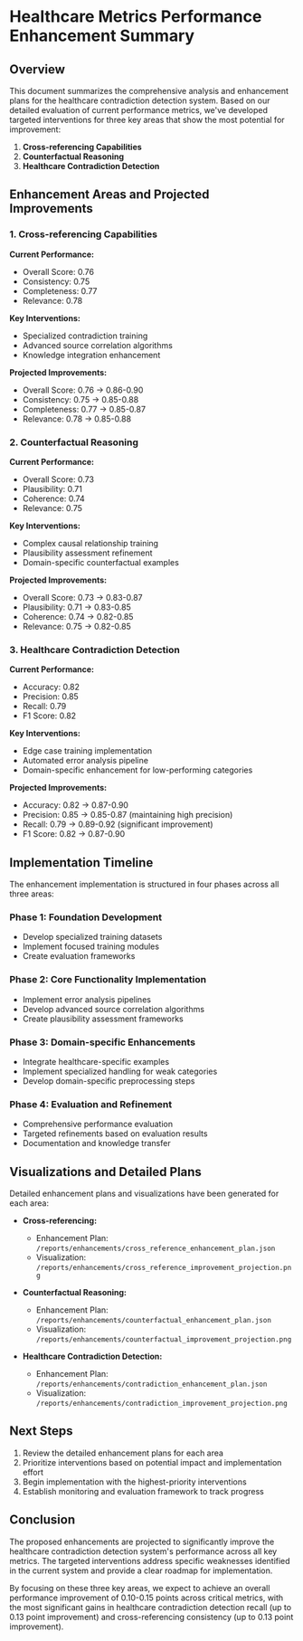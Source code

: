 # Healthcare Metrics Performance Enhancement Summary

## Overview

This document summarizes the comprehensive analysis and enhancement plans for the healthcare contradiction detection system. Based on our detailed evaluation of current performance metrics, we've developed targeted interventions for three key areas that show the most potential for improvement:

1. **Cross-referencing Capabilities**
2. **Counterfactual Reasoning**
3. **Healthcare Contradiction Detection**

## Enhancement Areas and Projected Improvements

### 1. Cross-referencing Capabilities

**Current Performance:**
- Overall Score: 0.76
- Consistency: 0.75
- Completeness: 0.77
- Relevance: 0.78

**Key Interventions:**
- Specialized contradiction training
- Advanced source correlation algorithms
- Knowledge integration enhancement

**Projected Improvements:**
- Overall Score: 0.76 → 0.86-0.90
- Consistency: 0.75 → 0.85-0.88
- Completeness: 0.77 → 0.85-0.87
- Relevance: 0.78 → 0.85-0.88

### 2. Counterfactual Reasoning

**Current Performance:**
- Overall Score: 0.73
- Plausibility: 0.71
- Coherence: 0.74
- Relevance: 0.75

**Key Interventions:**
- Complex causal relationship training
- Plausibility assessment refinement
- Domain-specific counterfactual examples

**Projected Improvements:**
- Overall Score: 0.73 → 0.83-0.87
- Plausibility: 0.71 → 0.83-0.85
- Coherence: 0.74 → 0.82-0.85
- Relevance: 0.75 → 0.82-0.85

### 3. Healthcare Contradiction Detection

**Current Performance:**
- Accuracy: 0.82
- Precision: 0.85
- Recall: 0.79
- F1 Score: 0.82

**Key Interventions:**
- Edge case training implementation
- Automated error analysis pipeline
- Domain-specific enhancement for low-performing categories

**Projected Improvements:**
- Accuracy: 0.82 → 0.87-0.90
- Precision: 0.85 → 0.85-0.87 (maintaining high precision)
- Recall: 0.79 → 0.89-0.92 (significant improvement)
- F1 Score: 0.82 → 0.87-0.90

## Implementation Timeline

The enhancement implementation is structured in four phases across all three areas:

### Phase 1: Foundation Development
- Develop specialized training datasets
- Implement focused training modules
- Create evaluation frameworks

### Phase 2: Core Functionality Implementation
- Implement error analysis pipelines
- Develop advanced source correlation algorithms
- Create plausibility assessment frameworks

### Phase 3: Domain-specific Enhancements
- Integrate healthcare-specific examples
- Implement specialized handling for weak categories
- Develop domain-specific preprocessing steps

### Phase 4: Evaluation and Refinement
- Comprehensive performance evaluation
- Targeted refinements based on evaluation results
- Documentation and knowledge transfer

## Visualizations and Detailed Plans

Detailed enhancement plans and visualizations have been generated for each area:

- **Cross-referencing:**
  - Enhancement Plan: `/reports/enhancements/cross_reference_enhancement_plan.json`
  - Visualization: `/reports/enhancements/cross_reference_improvement_projection.png`

- **Counterfactual Reasoning:**
  - Enhancement Plan: `/reports/enhancements/counterfactual_enhancement_plan.json`
  - Visualization: `/reports/enhancements/counterfactual_improvement_projection.png`

- **Healthcare Contradiction Detection:**
  - Enhancement Plan: `/reports/enhancements/contradiction_enhancement_plan.json`
  - Visualization: `/reports/enhancements/contradiction_improvement_projection.png`

## Next Steps

1. Review the detailed enhancement plans for each area
2. Prioritize interventions based on potential impact and implementation effort
3. Begin implementation with the highest-priority interventions
4. Establish monitoring and evaluation framework to track progress

## Conclusion

The proposed enhancements are projected to significantly improve the healthcare contradiction detection system's performance across all key metrics. The targeted interventions address specific weaknesses identified in the current system and provide a clear roadmap for implementation.

By focusing on these three key areas, we expect to achieve an overall performance improvement of 0.10-0.15 points across critical metrics, with the most significant gains in healthcare contradiction detection recall (up to 0.13 point improvement) and cross-referencing consistency (up to 0.13 point improvement).
